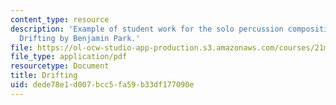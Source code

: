 ```yaml
---
content_type: resource
description: 'Example of student work for the solo percussion composition assignment:
  Drifting by Benjamin Park.'
file: https://ol-ocw-studio-app-production.s3.amazonaws.com/courses/21m-351-music-composition-fall-2008/dede78e1d007bcc5fa59b33df177090e_park_drifting.pdf
file_type: application/pdf
resourcetype: Document
title: Drifting
uid: dede78e1-d007-bcc5-fa59-b33df177090e
---
```

